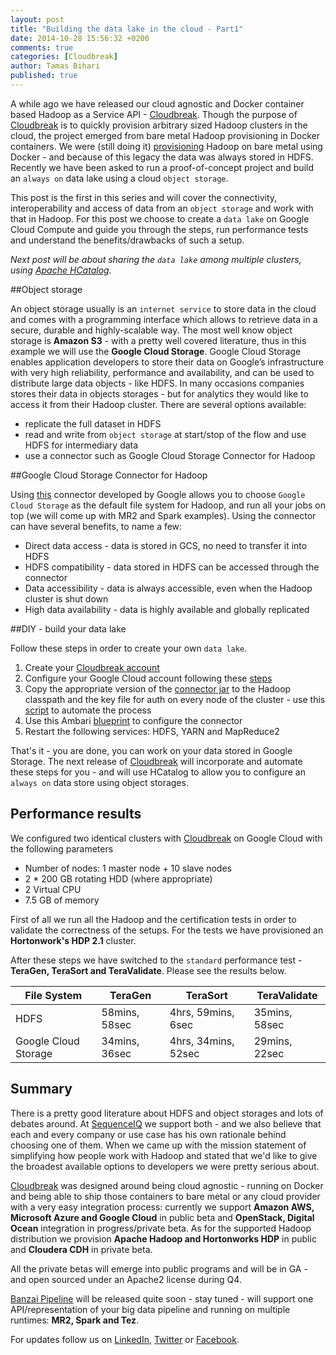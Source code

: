 ```yaml
---
layout: post
title: "Building the data lake in the cloud - Part1"
date: 2014-10-28 15:56:32 +0200
comments: true
categories: [Cloudbreak]
author: Tamas Bihari
published: true 
---
```


A while ago we have released our cloud agnostic and Docker container based Hadoop as a Service API - [Cloudbreak](http://sequenceiq.com/cloudbreak/). Though the purpose of [Cloudbreak](https://cloudbreak.sequenceiq.com) is to quickly provision arbitrary sized Hadoop clusters in the cloud, the project emerged from bare metal Hadoop provisioning in Docker containers. We were (still doing it) [provisioning](http://blog.sequenceiq.com/blog/2014/06/19/multinode-hadoop-cluster-on-docker/) Hadoop on bare metal using Docker - and because of this legacy the data was always stored in HDFS. Recently we have been asked to run a proof-of-concept project and build an `always on` data lake using a cloud `object storage`. 

This post is the first in this series and will cover the connectivity, interoperability and access of data from an `object storage` and work with that in Hadoop. For this post we choose to create a `data lake` on Google Cloud Compute and guide you through the steps, run performance tests and understand the benefits/drawbacks of such a setup.

*Next post will be about sharing the `data lake` among multiple clusters, using [Apache HCatalog](http://hortonworks.com/hadoop/hcatalog/).*

##Object storage

An object storage usually is an `internet service` to store data in the cloud and comes with a programming interface which allows to retrieve data in a secure, durable and highly-scalable way. The most well know object storage is **Amazon S3** - with a pretty well covered literature, thus in this example we will use the **Google Cloud Storage**. Google Cloud Storage enables application developers to store their data on Google’s infrastructure with very high reliability, performance and availability, and can be used to distribute large data objects - like HDFS. In many occasions companies stores their data in objects storages - but for analytics they would like to access it from their Hadoop cluster. There are several options available: 
* replicate the full dataset in HDFS
* read and write from `object storage` at start/stop of the flow and use HDFS for intermediary data
* use a connector such as Google Cloud Storage Connector for Hadoop

##Google Cloud Storage Connector for Hadoop

Using [this](https://cloud.google.com/hadoop/google-cloud-storage-connector) connector developed by Google allows you to choose `Google Cloud Storage` as the default file system for Hadoop, and run all your jobs on top (we will come up with MR2 and Spark examples). Using the connector can have several benefits, to name a few:
* Direct data access - data is stored in GCS, no need to transfer it into HDFS 
* HDFS compatibility - data stored in HDFS can be accessed through the connector
* Data accessibility - data is always accessible, even when the Hadoop cluster is shut down
* High data availability - data is highly available and globally replicated 

<!-- more -->

##DIY - build your data lake

Follow these steps in order to create your own `data lake`. 

1. Create your [Cloudbreak account](https://cloudbreak.sequenceiq.com/)
2. Configure your Google Cloud account following these [steps](http://sequenceiq.com/cloudbreak/#accounts)
3. Copy the appropriate version of the [connector jar](https://cloud.google.com/hadoop/google-cloud-storage-connector) to the Hadoop classpath and the key file for auth on every node of the cluster - use this [script](https://raw.githubusercontent.com/sequenceiq/sequenceiq-samples/master/data-lake/copyscripts.sh) to automate the process
4. Use this Ambari [blueprint](https://raw.githubusercontent.com/sequenceiq/sequenceiq-samples/master/data-lake/gcs-con-multi-node-hdfs-yarn.blueprint) to configure the connector
5. Restart the following services: HDFS, YARN and MapReduce2

That's it - you are done, you can work on your data stored in Google Storage. The next release of [Cloudbreak](https://github.com/sequenceiq/cloudbreak) will incorporate and automate these steps for you - and will use HCatalog to allow you to configure an `always on` data store using object storages. 

## Performance results

We configured two identical clusters with [Cloudbreak](http://sequenceiq.com/cloudbreak/) on Google Cloud with the following parameters 

* Number of nodes: 1 master node + 10 slave nodes 
* 2 * 200 GB rotating HDD (where appropriate)
* 2 Virtual CPU
* 7.5 GB of memory

First of all we run all the Hadoop and the certification tests in order to validate the correctness of the setups. For the tests we have provisioned an **Hortonwork's HDP 2.1** cluster.

After these steps we have switched to the `standard` performance test - **TeraGen, TeraSort and TeraValidate**. Please see the results below.


| File System           | TeraGen | TeraSort | TeraValidate
|-----------------------|---------|----------|-------------  
| HDFS                  |58mins, 58sec|4hrs, 59mins, 6sec|35mins, 58sec
| Google Cloud Storage  |34mins, 36sec|4hrs, 34mins, 52sec| 29mins, 22sec

## Summary

There is a pretty good literature about HDFS and object storages and lots of debates around. At [SequenceIQ](http://sequenceiq.com) we support both - and we also believe that each and every company or use case has his own rationale behind choosing one of them. When we came up with the mission statement of simplifying how people work with Hadoop and stated that we'd like to give the broadest available options to developers we were pretty serious about. 

[Cloudbreak](http://sequenceiq.com/cloudbreak/) was designed around being cloud agnostic - running on Docker and being able to ship those containers to bare metal or any cloud provider with a very easy integration process: currently we support **Amazon AWS, Microsoft Azure and Google Cloud** in public beta and **OpenStack, Digital Ocean** integration in progress/private beta. 
As for the supported Hadoop distribution we provision **Apache Hadoop and Hortonworks HDP** in public and **Cloudera CDH** in private beta.

All the private betas will emerge into public programs and will be in GA - and open sourced under an Apache2 license during Q4.

[Banzai Pipeline](http://docs.banzai.apiary.io/) will be released quite soon - stay tuned - will support one API/representation of your big data pipeline and running on multiple runtimes: **MR2, Spark and Tez**.

For updates follow us on [LinkedIn](https://www.linkedin.com/company/sequenceiq/), [Twitter](https://twitter.com/sequenceiq) or
[Facebook](https://www.facebook.com/sequenceiq). 
